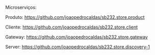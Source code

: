 

Microserviços:

Produto: https://github.com/joaopedrocaldas/sb232.store.product

Cliente: https://github.com/joaopedrocaldas/sb232.store.client

Gateway: https://github.com/joaopedrocaldas/sb232.store.gateway

Server: https://github.com/joaopedrocaldas/sb232.store.discovery-1
